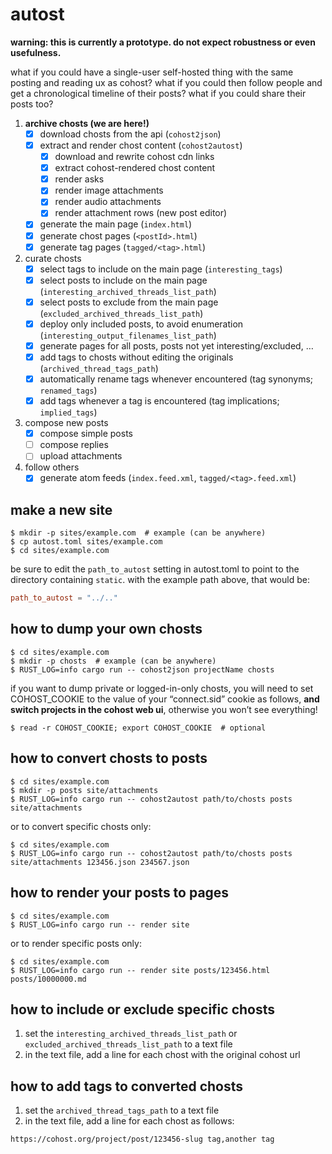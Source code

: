 autost
======

**warning: this is currently a prototype. do not expect robustness or even usefulness.**

what if you could have a single-user self-hosted thing with the same posting and reading ux as cohost? what if you could then follow people and get a chronological timeline of their posts? what if you could share their posts too?

1. **archive chosts (we are here!)**
    - [x] download chosts from the api (`cohost2json`)
    - [x] extract and render chost content (`cohost2autost`)
        - [x] download and rewrite cohost cdn links
        - [x] extract cohost-rendered chost content
        - [x] render asks
        - [x] render image attachments
        - [x] render audio attachments
        - [x] render attachment rows (new post editor)
    - [x] generate the main page (`index.html`)
    - [x] generate chost pages (`<postId>.html`)
    - [x] generate tag pages (`tagged/<tag>.html`)
2. curate chosts
    - [x] select tags to include on the main page (`interesting_tags`)
    - [x] select posts to include on the main page (`interesting_archived_threads_list_path`)
    - [x] select posts to exclude from the main page (`excluded_archived_threads_list_path`)
    - [x] deploy only included posts, to avoid enumeration (`interesting_output_filenames_list_path`)
    - [x] generate pages for all posts, posts not yet interesting/excluded, …
    - [x] add tags to chosts without editing the originals (`archived_thread_tags_path`)
    - [x] automatically rename tags whenever encountered (tag synonyms; `renamed_tags`)
    - [x] add tags whenever a tag is encountered (tag implications; `implied_tags`)
3. compose new posts
    - [x] compose simple posts
    - [ ] compose replies
    - [ ] upload attachments
4. follow others
    - [x] generate atom feeds (`index.feed.xml`, `tagged/<tag>.feed.xml`)

## make a new site

```
$ mkdir -p sites/example.com  # example (can be anywhere)
$ cp autost.toml sites/example.com
$ cd sites/example.com
```

be sure to edit the `path_to_autost` setting in autost.toml to point to the directory containing `static`. with the example path above, that would be:

```toml
path_to_autost = "../.."
```

## how to dump your own chosts

```
$ cd sites/example.com
$ mkdir -p chosts  # example (can be anywhere)
$ RUST_LOG=info cargo run -- cohost2json projectName chosts
```

if you want to dump private or logged-in-only chosts, you will need to set COHOST_COOKIE to the value of your “connect.sid” cookie as follows, **and switch projects in the cohost web ui**, otherwise you won’t see everything!

```
$ read -r COHOST_COOKIE; export COHOST_COOKIE  # optional
```

## how to convert chosts to posts

```
$ cd sites/example.com
$ mkdir -p posts site/attachments
$ RUST_LOG=info cargo run -- cohost2autost path/to/chosts posts site/attachments
```

or to convert specific chosts only:

```
$ cd sites/example.com
$ RUST_LOG=info cargo run -- cohost2autost path/to/chosts posts site/attachments 123456.json 234567.json
```

## how to render your posts to pages

```
$ cd sites/example.com
$ RUST_LOG=info cargo run -- render site
```

or to render specific posts only:

```
$ cd sites/example.com
$ RUST_LOG=info cargo run -- render site posts/123456.html posts/10000000.md
```

## how to include or exclude specific chosts

1. set the `interesting_archived_threads_list_path` or `excluded_archived_threads_list_path` to a text file
2. in the text file, add a line for each chost with the original cohost url

## how to add tags to converted chosts

1. set the `archived_thread_tags_path` to a text file
2. in the text file, add a line for each chost as follows:

```
https://cohost.org/project/post/123456-slug tag,another tag
```

